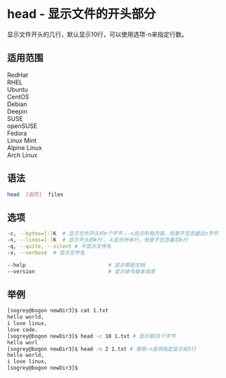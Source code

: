 # head - 显示文件的开头部分

显示文件开头的几行，默认显示10行，可以使用选项-n来指定行数。

## 适用范围

<!-- <div class="svg linux">Linux</div> -->
<div class="svg redhat">RedHat</div>
<div class="svg rhel">RHEL</div>
<div class="svg ubuntu">Ubuntu</div>
<div class="svg centos">CentOS</div>
<div class="svg debian">Debian</div>
<div class="svg deepin">Deepin</div>
<div class="svg suse">SUSE</div>
<div class="svg opensuse">openSUSE</div>
<div class="svg fedora">Fedora</div>
<div class="svg linuxmint">Linux Mint</div>
<!-- <div class="svg mxlinux">MX Linux</div> -->
<div class="svg alpinelinux">Alpine Linux</div>
<div class="svg archlinux">Arch Linux</div>

## 语法

``` bash
head  [选项]  files    
```

## 选项

``` bash
-c, --bytes=[-]K  # 显示文件开头的n个字节；-n显示所有内容，但是不包含最后n字节
-n, --lines=[-]K  # 显示开头的k行；-k显示所有行，但是不包含最后k行
-q, --quite, --silent # 不显示文件名
-v, --verbose  # 显示文件名

--help                           # 显示帮助文档
--version                        # 显示命令版本信息
```
## 举例

``` bash
[sogrey@bogon newDir3]$ cat 1.txt
hello world,
i love linux,
love code.
[sogrey@bogon newDir3]$ head -c 10 1.txt # 显示前10个字节
hello worl
[sogrey@bogon newDir3]$ head -n 2 1.txt # 使用-n选项指定显示前3行
hello world,
i love linux,
[sogrey@bogon newDir3]$ 
```
